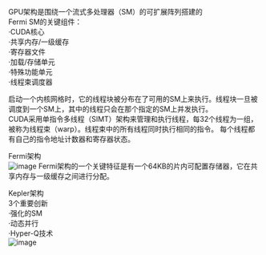 GPU架构是围绕一个流式多处理器（SM）的可扩展阵列搭建的  
Fermi SM的关键组件：  
·CUDA核心  
·共享内存/一级缓存  
·寄存器文件  
·加载/存储单元  
·特殊功能单元  
·线程束调度器  

启动一个内核网格时，它的线程块被分布在了可用的SM上来执行。线程块一旦被调度到一个SM上，其中的线程只会在那个指定的SM上并发执行。  
CUDA采用单指令多线程（SIMT）架构来管理和执行线程，每32个线程为一组，被称为线程束（warp）。线程束中的所有线程同时执行相同的指令。
每个线程都有自己的指令地址计数器和寄存器状态。

Fermi架构  
![image](https://github.com/wustjie/cuda/assets/34996802/1570f69e-a37d-425b-a1b4-789b75f98a99)
Fermi架构的一个关键特征是有一个64KB的片内可配置存储器，它在共享内存与一级缓存之间进行分配。  

Kepler架构  
3个重要创新  
·强化的SM  
·动态并行  
·Hyper-Q技术  
![image](https://github.com/wustjie/cuda/assets/34996802/6c7fb71d-6b66-435e-8e18-1f7714cc04fc)
